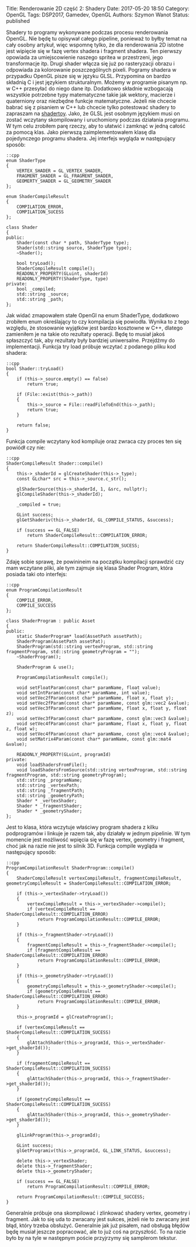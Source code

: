 Title: Renderowanie 2D część 2: Shadery
Date: 2017-05-20 18:50
Category: OpenGL
Tags: DSP2017, Gamedev, OpenGL
Authors: Szymon Wanot
Status: published

Shadery to programy wykonywane podczas procesu renderowania OpenGL. Nie będę tu opisywał całego pipeline, ponieważ to byłby temat na cały osobny artykuł, więc wspomnę tylko, że dla renderowania 2D istotne jest wipięcie się w fazę vertex shadera i fragment shadera. Ten pierwszy opowiada za umiejscowienie naszego spritea w przestrzeni, jego transformacje itp. Drugi shader włącza się już po rasteryzacji obrazu i odpowiada za kolorowanie poszczególnych pixeli. Pogramy shadera w przypadku OpenGL pisze się w języku GLSL. Przypomina on bardzo składnią C i jest językiem strukturalnym. Możemy w programie pisanym np. w C++ przesyłać do niego dane itp. Dodatkowo składnie wzbogacają wszystkie potrzebne typy matematyczne takie jak wektory, macierze i quaterniony oraz niezbędne funkcje matematyczne. Jeżeli nie chcecie babrać się z pisaniem w C++ lub chcecie tylko potestować shadery to zapraszam na [shadertoy](https://www.shadertoy.com/). Jako, że GLSL jest osobnym językiem musi on zostać wczytany skompilowany i uruchomiony podczas działania programu. W tym celu zrobiłem parę rzeczy, aby to ułatwić i zamknąć w jedną całość za pomocą klas. Jako pierwszą zaimplementowałem klasę dla pojedynczego programu shadera. Jej interfejs wygląda w następujący sposób:

	::cpp
	enum ShaderType
	{
    	VERTEX_SHADER = GL_VERTEX_SHADER,
    	FRAGMENT_SHADER = GL_FRAGMENT_SHADER,
    	GEOMERTY_SHADER = GL_GEOMETRY_SHADER
	};

	enum ShaderCompileResult
	{
    	COMPILATION_ERROR,
    	COMPILATION_SUCESS
	};

	class Shader
	{
	public:
    	Shader(const char * path, ShaderType type);
    	Shader(std::string source, ShaderType type);
    	~Shader();
    
    	bool tryLoad();
    	ShaderCompileResult compile();
    	READONLY_PROPERTY(GLuint, shaderId)
    	READONLY_PROPERTY(ShaderType, type)
	private:
    	bool _compiled;
    	std::string _source;
    	std::string _path;
	};

Jak widać zmapowałem stałe OpenGl na enum ShaderType, dodatkowo zrobiłem enum określający to czy kompilacja się powiodła. Wynika to z tego względu, że stosowanie wyjątków jest bardzo kosztowne w C++, dlatego zamieniłem je na takie oto rezultaty operacji. Będę to musiał jakoś spłaszczyć tak, aby rezultaty były bardziej uniwersalne. Przejdźmy do  implementacji. Funkcja try load próbuje wczytać z podanego pliku kod shadera:

	::cpp
	bool Shader::tryLoad()
	{
    	if (this->_source.empty() == false)
        	return true;

    	if (File::exist(this->_path))
    	{
        	this->_source = File::readFileToEnd(this->_path);
        	return true;
    	}

    	return false;
	}

Funkcja compile wczytany kod kompiluje oraz zwraca czy proces ten się powiódł czy nie:

	::cpp
	ShaderCompileResult Shader::compile()
	{
    	this->_shaderId = glCreateShader(this->_type);
    	const GLchar* src = this->_source.c_str();
    
    	glShaderSource(this->_shaderId, 1, &src, nullptr);
    	glCompileShader(this->_shaderId);
    
    	_compiled = true;

    	GLint success;
    	glGetShaderiv(this->_shaderId, GL_COMPILE_STATUS, &success);

	    if (success == GL_FALSE)
    	    return ShaderCompileResult::COMPILATION_ERROR;

    	return ShaderCompileResult::COMPILATION_SUCESS;
	}

Zdaję sobie sprawę, że powinineim na początku kompilacji sprawdzić czy mam wczytane pliki, ale tym zajmuje się klasa Shader Program, która posiada taki oto interfejs:

	::cpp
	enum ProgramCompilationResult
	{
    	COMPILE_ERROR,
    	COMPILE_SUCCESS
	};

	class ShaderProgram : public Asset
	{
	public:
    	static ShaderProgram* load(AssetPath assetPath);
    	ShaderProgram(AssetPath assetPat);
    	ShaderProgram(std::string vertexProgram, std::string fragmentProgram, std::string geometryProgram = "");
    	~ShaderProgram();

    	ShaderProgram & use();

    	ProgramCompilationResult compile();

    	void setFloatParam(const char* paramName, float value);
    	void setIntParam(const char* paramName, int value);
    	void setVec2fParam(const char* paramName, float x, float y);
    	void setVec2fParam(const char* paramName, const glm::vec2 &value);
    	void setVec3fParam(const char* paramName, float x, float y, float z);
    	void setVec3fParam(const char* paramName, const glm::vec3 &value);
    	void setVec4fParam(const char* paramName, float x, float y, float z, float w);
    	void setVec4fParam(const char* paramName, const glm::vec4 &value);
    	void setMatrix4Param(const char* paramName, const glm::mat4 &value);
   
   		READONLY_PROPERTY(GLuint, programId)
	private:
    	void loadShadersFromFile();
    	void loadShadersFromSource(std::string vertexProgram, std::string fragmentProgram, std::string geometryProgram);
    	std::string _programName;
    	std::string _vertexPath;
    	std::string _fragmentPath;
    	std::string _geometryPath;
    	Shader * _vertexShader;
    	Shader * _fragmentShader;
    	Shader * _geometryShader;
	};

Jest to klasa, która wczytuje właściwy program shadera z kilku podprogramów i linkuje je razem tak, aby działały w jednym pipelinie. W tym momencie jest możliwość wpięcia się w fazę vertex, geometry i fragment, choć jak na razie nie jest to silnik 3D. Funkcja compile wygląda w następujący sposób:

	::cpp
	ProgramCompilationResult ShaderProgram::compile()
	{
    	ShaderCompileResult vertexCompileResult, fragmentCompileResult, geometryCompileResult = ShaderCompileResult::COMPILATION_ERROR;

    	if (this->_vertexShader->tryLoad())
    	{
        	vertexCompileResult = this->_vertexShader->compile();
        	if (vertexCompileResult == ShaderCompileResult::COMPILATION_ERROR)
            	return ProgramCompilationResult::COMPILE_ERROR;
    	}

    	if (this->_fragmentShader->tryLoad())
    	{
        	fragmentCompileResult = this->_fragmentShader->compile();
        	if (fragmentCompileResult == ShaderCompileResult::COMPILATION_ERROR)
            	return ProgramCompilationResult::COMPILE_ERROR;
    	}

    	if (this->_geometryShader->tryLoad())
    	{
        	geometryCompileResult = this->_geometryShader->compile();
        	if (geometryCompileResult == ShaderCompileResult::COMPILATION_ERROR) 
            	return ProgramCompilationResult::COMPILE_ERROR;
    	}

    	this->_programId = glCreateProgram();

    	if (vertexCompileResult == ShaderCompileResult::COMPILATION_SUCESS)
    	{
       		glAttachShader(this->_programId, this->_vertexShader->get_shaderId());
   	 	}

    	if (fragmentCompileResult == ShaderCompileResult::COMPILATION_SUCESS)
    	{
        	glAttachShader(this->_programId, this->_fragmentShader->get_shaderId());
    	}

    	if (geometryCompileResult == ShaderCompileResult::COMPILATION_SUCESS)
    	{
        	glAttachShader(this->_programId, this->_geometryShader->get_shaderId());
    	}

    	glLinkProgram(this->_programId);

    	GLint success;
    	glGetProgramiv(this->_programId, GL_LINK_STATUS, &success);

    	delete this->_vertexShader;
    	delete this->_fragmentShader;
    	delete this->_geometryShader;

    	if (success == GL_FALSE)
        	return ProgramCompilationResult::COMPILE_ERROR;

    	return ProgramCompilationResult::COMPILE_SUCCESS;
	}

Generalnie próbuje ona skompilować i zlinkować shadery vertex, geometry i fragment. Jak to się uda to zwracany jest sukces, jeżeli nie to zwracany jest błąd, który trzeba obsłużyć. Generalnie jak już pisałem, nad obsługą błędów będę musiał jeszcze popracować, ale to już coś na przyszłość. To na razie było by na tyle w następnym poście przyjrzymy się samplerom tekstur.


